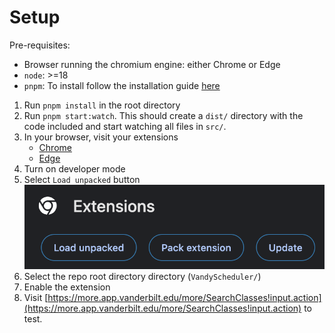 # Setup

Pre-requisites:

- Browser running the chromium engine: either Chrome or Edge
- `node`: >=18
- `pnpm`: To install follow the installation guide [here](https://pnpm.io/installation)

1. Run `pnpm install` in the root directory
2. Run `pnpm start:watch`. This should create a `dist/` directory with the code included and start watching all files in `src/`.
3. In your browser, visit your extensions
   - [Chrome](chrome://extensions/)
   - [Edge](edge://extensions/)
4. Turn on developer mode
5. Select `Load unpacked` button
   ![Load unpacked button](images/chrome-extension-setup1.png)
6. Select the repo root directory directory (`VandyScheduler/`)
7. Enable the extension
8. Visit [https://more.app.vanderbilt.edu/more/SearchClasses!input.action](https://more.app.vanderbilt.edu/more/SearchClasses!input.action) to test.
